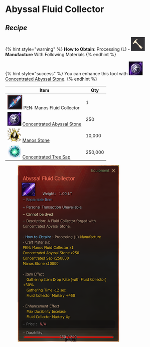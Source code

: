 # Abyssal Fluid Collector

## _Recipe_

{% hint style="warning" %}
**How to Obtain**: Processing (L) - <img src="../../../.gitbook/assets/QQ截图20221109033029.png" alt="" data-size="line"> **Manufacture** With Following Materials
{% endhint %}

{% hint style="success" %}
You can enhance this tool with <img src="../../../.gitbook/assets/unknown.png" alt="" data-size="line">[Concentrated Abyssal Stone](../materials/concentrated-abyssal-stone.md).
{% endhint %}

| Item                                                                                                                 | Qty     |
| -------------------------------------------------------------------------------------------------------------------- | ------- |
| ![](../../../.gitbook/assets/QQ截图20221109021226.png) PEN: Manos Fluid Collector                                      | 1       |
| ![](../../../.gitbook/assets/unknown.png) [Concentrated Abyssal Stone](../materials/concentrated-abyssal-stone.md)   | 250     |
| ![](../../../.gitbook/assets/00004915.png) [Manos Stone](https://bdocodex.com/us/item/4915/)                         | 10,000  |
| ![](../../../.gitbook/assets/concentratedtreesap.png) [Concentrated Tree Sap](../materials/concentrated-tree-sap.md) | 250,000 |

<figure><img src="../../../.gitbook/assets/fluid.png" alt=""><figcaption></figcaption></figure>
